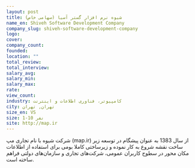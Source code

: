 ```yaml
---
layout: post
title: شیوه نرم افزار گستر آسیا (سهامی خاص)
name_en: Shiveh Software Development Company
company_slug: shiveh-software-development-company
logo: 
cover: 
company_count:
founded:
location: ""
total_review: 
total_interview: 
salary_avg: 
salary_min: 
salary_max: 
rate: 
view_count: 
industry: کامپیوتر، فناوری اطلاعات و اینترنت
city: تهران, تهران
size_en: VS
size: 1-10 نفر
site: http://map.ir
---
```


شرکت شیوه با نام تجاری مپ (map.ir) از سال 1383 به عنوان پیشگام در توسعه زیر ساخت نقشه شروع به کار نموده و زیرساختی کاملا بومی برای استفاده از اطلاعات مکان محور در سطوح کاربران عمومی، شرکت‌های تجاری و سازمان‌های دولتی فراهم ساخته است.
